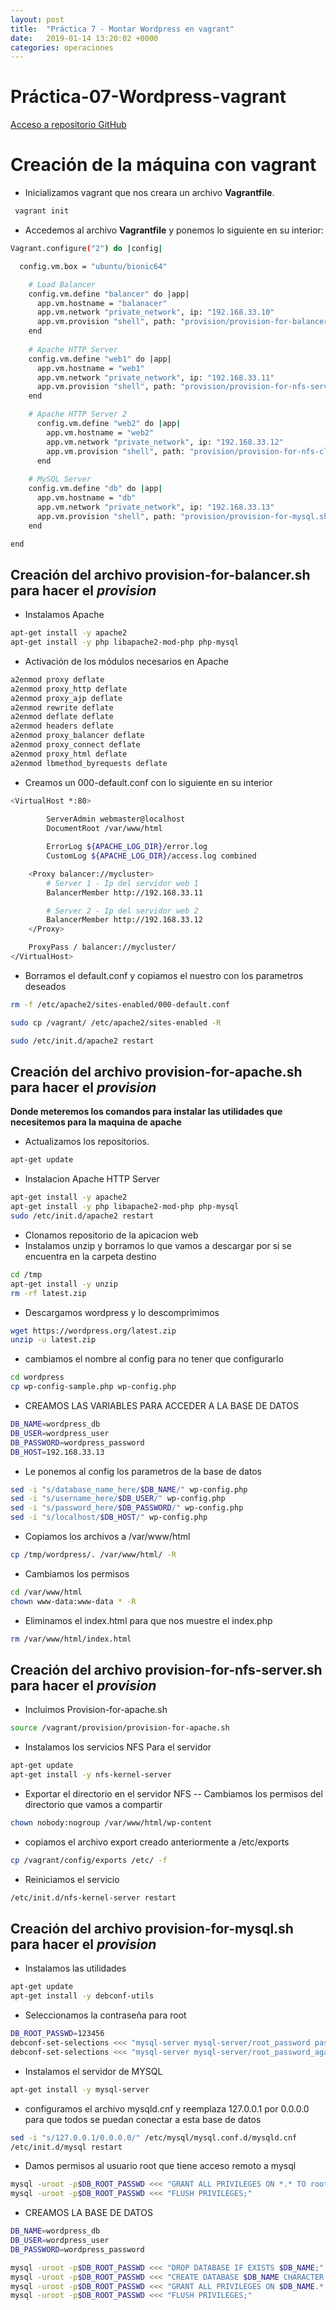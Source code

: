 ```yaml
---
layout: post
title:  "Práctica 7 - Montar Wordpress en vagrant"
date:   2019-01-14 13:20:02 +0000
categories: operaciones
---
```


# Práctica-07-Wordpress-vagrant

[Acceso a repositorio GitHub](https://github.com/alexdemanuel/Practica-07-Wordpress-vagrant)


# Creación de la máquina con vagrant

- Inicializamos vagrant que nos creara un archivo **Vagrantfile**.

```bash
 vagrant init
 ```

- Accedemos al archivo **Vagrantfile** y ponemos lo siguiente en su interior:

```bash
Vagrant.configure("2") do |config|

  config.vm.box = "ubuntu/bionic64"

    # Load Balancer
    config.vm.define "balancer" do |app|
      app.vm.hostname = "balanacer"
      app.vm.network "private_network", ip: "192.168.33.10"
      app.vm.provision "shell", path: "provision/provision-for-balancer.sh"
    end
     
    # Apache HTTP Server
    config.vm.define "web1" do |app|
      app.vm.hostname = "web1"
      app.vm.network "private_network", ip: "192.168.33.11"
      app.vm.provision "shell", path: "provision/provision-for-nfs-server.sh"
    end

    # Apache HTTP Server 2
      config.vm.define "web2" do |app|
        app.vm.hostname = "web2"
        app.vm.network "private_network", ip: "192.168.33.12"
        app.vm.provision "shell", path: "provision/provision-for-nfs-client.sh"
      end
  
    # MySQL Server
    config.vm.define "db" do |app|
      app.vm.hostname = "db"
      app.vm.network "private_network", ip: "192.168.33.13"
      app.vm.provision "shell", path: "provision/provision-for-mysql.sh"
    end

end


```

## Creación del archivo **provision-for-balancer.sh** para hacer el *provision*

- Instalamos Apache
```bash
apt-get install -y apache2
apt-get install -y php libapache2-mod-php php-mysql
```

- Activación de los módulos necesarios en Apache

```bash
a2enmod proxy deflate
a2enmod proxy_http deflate
a2enmod proxy_ajp deflate
a2enmod rewrite deflate
a2enmod deflate deflate
a2enmod headers deflate
a2enmod proxy_balancer deflate
a2enmod proxy_connect deflate
a2enmod proxy_html deflate
a2enmod lbmethod_byrequests deflate
```

- Creamos un 000-default.conf con lo siguiente en su interior

```bash
<VirtualHost *:80>
 
        ServerAdmin webmaster@localhost
        DocumentRoot /var/www/html

        ErrorLog ${APACHE_LOG_DIR}/error.log
        CustomLog ${APACHE_LOG_DIR}/access.log combined

    <Proxy balancer://mycluster>
        # Server 1 - Ip del servidor web 1
        BalancerMember http://192.168.33.11 

        # Server 2 - Ip del servidor web 2
        BalancerMember http://192.168.33.12
    </Proxy>

    ProxyPass / balancer://mycluster/
</VirtualHost>
```

- Borramos el default.conf y copiamos el nuestro con los parametros deseados

```bash
rm -f /etc/apache2/sites-enabled/000-default.conf

sudo cp /vagrant/ /etc/apache2/sites-enabled -R

sudo /etc/init.d/apache2 restart
```


## Creación del archivo **provision-for-apache.sh** para hacer el *provision*

**Donde meteremos los comandos para instalar las utilidades que necesitemos para la maquina de apache**

- Actualizamos los repositorios.

```bash
apt-get update
```

- Instalacion Apache HTTP Server

```bash
apt-get install -y apache2
apt-get install -y php libapache2-mod-php php-mysql
sudo /etc/init.d/apache2 restart
```

- Clonamos repositorio de la apicacion web
- Instalamos unzip y borramos lo que vamos a descargar por si se encuentra en la carpeta destino

```bash
cd /tmp 
apt-get install -y unzip
rm -rf latest.zip
```

- Descargamos wordpress y lo descomprimimos

```bash
wget https://wordpress.org/latest.zip
unzip -u latest.zip
```

- cambiamos el nombre al config para no tener que configurarlo

```bash
cd wordpress
cp wp-config-sample.php wp-config.php 
```

- CREAMOS LAS VARIABLES PARA ACCEDER A LA BASE DE DATOS

```bash
DB_NAME=wordpress_db
DB_USER=wordpress_user
DB_PASSWORD=wordpress_password
DB_HOST=192.168.33.13
```

- Le ponemos al config los parametros de la base de datos

```bash
sed -i "s/database_name_here/$DB_NAME/" wp-config.php
sed -i "s/username_here/$DB_USER/" wp-config.php
sed -i "s/password_here/$DB_PASSWORD/" wp-config.php
sed -i "s/localhost/$DB_HOST/" wp-config.php
```


- Copiamos los archivos a /var/www/html

```bash
cp /tmp/wordpress/. /var/www/html/ -R
```

- Cambiamos los permisos

```bash
cd /var/www/html
chown www-data:www-data * -R
```

- Eliminamos el index.html para que nos muestre el index.php

```bash
rm /var/www/html/index.html 
```

## Creación del archivo **provision-for-nfs-server.sh** para hacer el *provision*
- Incluimos Provision-for-apache.sh

```bash
source /vagrant/provision/provision-for-apache.sh
```

- Instalamos los servicios NFS Para el servidor

```bash
apt-get update
apt-get install -y nfs-kernel-server
```

- Exportar el directorio en el servidor NFS
-- Cambiamos los permisos del directorio que vamos a compartir

```bash
chown nobody:nogroup /var/www/html/wp-content
```

- copiamos el archivo export creado anteriormente a /etc/exports 

```bash
cp /vagrant/config/exports /etc/ -f
```

- Reiniciamos el servicio
```bash
/etc/init.d/nfs-kernel-server restart
```

## Creación del archivo **provision-for-mysql.sh** para hacer el *provision*

- Instalamos las utilidades 

```bash
apt-get update
apt-get install -y debconf-utils
```

- Seleccionamos la contraseña para root

```bash
DB_ROOT_PASSWD=123456
debconf-set-selections <<< "mysql-server mysql-server/root_password password $DB_ROOT_PASSWD"
debconf-set-selections <<< "mysql-server mysql-server/root_password_again password $DB_ROOT_PASSWD"
```

- Instalamos el servidor de MYSQL

```bash
apt-get install -y mysql-server
```

 - configuramos el archivo mysqld.cnf y reemplaza 127.0.0.1 por 0.0.0.0 para que todos se puedan conectar a esta base de datos

 ```bash
sed -i "s/127.0.0.1/0.0.0.0/" /etc/mysql/mysql.conf.d/mysqld.cnf
/etc/init.d/mysql restart
```

- Damos permisos al usuario root que tiene acceso remoto a mysql

```bash
mysql -uroot -p$DB_ROOT_PASSWD <<< "GRANT ALL PRIVILEGES ON *.* TO root@'%' IDENTIFIED BY '$DB_ROOT_PASSWD';"
mysql -uroot -p$DB_ROOT_PASSWD <<< "FLUSH PRIVILEGES;"
```

- CREAMOS LA BASE DE DATOS

```bash
DB_NAME=wordpress_db
DB_USER=wordpress_user
DB_PASSWORD=wordpress_password

mysql -uroot -p$DB_ROOT_PASSWD <<< "DROP DATABASE IF EXISTS $DB_NAME;"
mysql -uroot -p$DB_ROOT_PASSWD <<< "CREATE DATABASE $DB_NAME CHARACTER SET utf8;"
mysql -uroot -p$DB_ROOT_PASSWD <<< "GRANT ALL PRIVILEGES ON $DB_NAME.* TO $DB_USER@'%' IDENTIFIED BY '$DB_PASSWORD';"
mysql -uroot -p$DB_ROOT_PASSWD <<< "FLUSH PRIVILEGES;"
```
